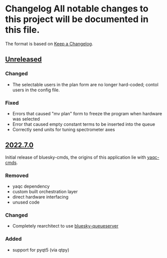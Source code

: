 # Changelog All notable changes to this project will be documented in this file.

The format is based on [Keep a Changelog](https://keepachangelog.com/).

## [Unreleased]

### Changed
- The selectable users in the plan form are no longer hard-coded; contol users in the config file.

### Fixed
- Errors that caused "mv plan" form to freeze the program when hardware was selected
- Error that caused empty constant terms to be inserted into the queue
- Correctly send units for tuning spectrometer axes

## [2022.7.0]

Initial release of bluesky-cmds, the origins of this application lie with [yaqc-cmds](https://github.com/wright-group/yaqc-cmds).

### Removed
- yaqc dependency
- custom built orchestration layer
- direct hardware interfacing
- unused code

### Changed
- Completely rearchitect to use [bluesky-queueserver](https://github.com/bluesky/bluesky-queueserver)

### Added
- support for pyqt5 (via qtpy)


[Unreleased]: https://github.com/wright-group/bluesky-cmds/compare/v2022.7.0...master
[2022.7.0]: https://github.com/wright-group/bluesky-cmds/releases/tag/v2020.7.0
